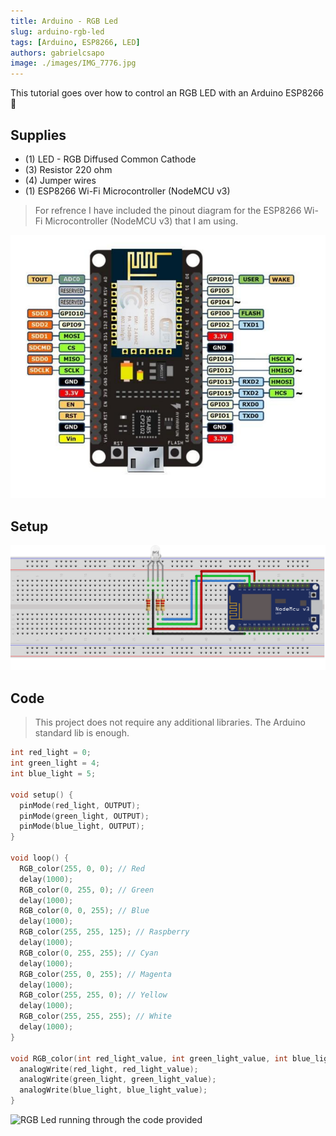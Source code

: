 ```yaml
---
title: Arduino - RGB Led
slug: arduino-rgb-led
tags: [Arduino, ESP8266, LED]
authors: gabrielcsapo
image: ./images/IMG_7776.jpg
---
```


This tutorial goes over how to control an RGB LED with an Arduino ESP8266 🚦

<!-- truncate -->

## Supplies

- (1) LED - RGB Diffused Common Cathode
- (3) Resistor 220 ohm
- (4) Jumper wires
- (1) ESP8266 Wi-Fi Microcontroller (NodeMCU v3)

> For refrence I have included the pinout diagram for the ESP8266 Wi-Fi Microcontroller (NodeMCU v3) that I am using.

![ESP8266 Wi-Fi Microcontroller (NodeMCU V3) Pinout](./images/image.png)

## Setup

![RGB Light Setup Diagram](./images/arduino_rgb_light.png)

## Code

> This project does not require any additional libraries. The Arduino standard lib is enough.

```cpp showLineNumbers
int red_light = 0;
int green_light = 4;
int blue_light = 5;

void setup() {
  pinMode(red_light, OUTPUT);
  pinMode(green_light, OUTPUT);
  pinMode(blue_light, OUTPUT);
}

void loop() {
  RGB_color(255, 0, 0); // Red
  delay(1000);
  RGB_color(0, 255, 0); // Green
  delay(1000);
  RGB_color(0, 0, 255); // Blue
  delay(1000);
  RGB_color(255, 255, 125); // Raspberry
  delay(1000);
  RGB_color(0, 255, 255); // Cyan
  delay(1000);
  RGB_color(255, 0, 255); // Magenta
  delay(1000);
  RGB_color(255, 255, 0); // Yellow
  delay(1000);
  RGB_color(255, 255, 255); // White
  delay(1000);
}

void RGB_color(int red_light_value, int green_light_value, int blue_light_value) {
  analogWrite(red_light, red_light_value);
  analogWrite(green_light, green_light_value);
  analogWrite(blue_light, blue_light_value);
}
```

![RGB Led running through the code provided](./images/IMG_7774.2020-08-07-10_07_47.gif)
